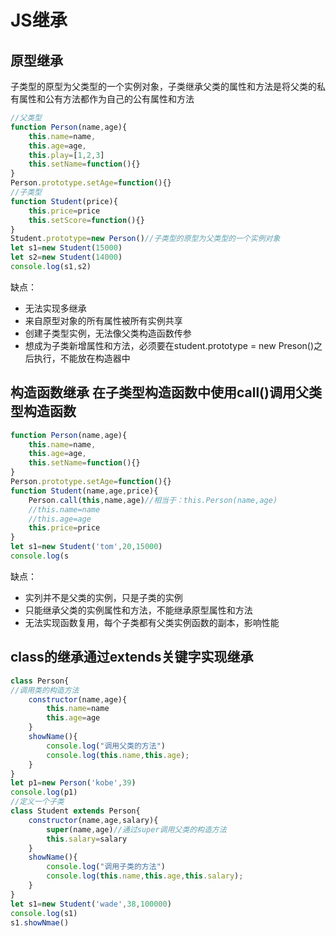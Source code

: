 # JS继承

## 原型继承

子类型的原型为父类型的一个实例对象，子类继承父类的属性和方法是将父类的私有属性和公有方法都作为自己的公有属性和方法

```javascript
//父类型
function Person(name,age){
    this.name=name,
    this.age=age,
    this.play=[1,2,3]
    this.setName=function(){}
}
Person.prototype.setAge=function(){}
//子类型
function Student(price){
    this.price=price
    this.setScore=function(){}
}
Student.prototype=new Person()//子类型的原型为父类型的一个实例对象
let s1=new Student(15000)
let s2=new Student(14000)
console.log(s1,s2)
```

缺点：

* 无法实现多继承
* 来自原型对象的所有属性被所有实例共享
* 创建子类型实例，无法像父类构造函数传参
* 想成为子类新增属性和方法，必须要在student.prototype = new Preson()之后执行，不能放在构造器中

## 构造函数继承 在子类型构造函数中使用call()调用父类型构造函数
```javascript
function Person(name,age){
    this.name=name,
    this.age=age,
    this.setName=function(){}
}
Person.prototype.setAge=function(){}
function Student(name,age,price){
    Person.call(this,name,age)//相当于：this.Person(name,age)
    //this.name=name
    //this.age=age
    this.price=price
}
let s1=new Student('tom',20,15000)
console.log(s
```
缺点：

* 实列并不是父类的实例，只是子类的实例
* 只能继承父类的实例属性和方法，不能继承原型属性和方法
* 无法实现函数复用，每个子类都有父类实例函数的副本，影响性能

## class的继承通过extends关键字实现继承
```javascript
class Person{
//调用类的构造方法
    constructor(name,age){
        this.name=name
        this.age=age
    }
    showName(){
        console.log("调用父类的方法")
        console.log(this.name,this.age);
    }
}
let p1=new Person('kobe',39)
console.log(p1)
//定义一个子类
class Student extends Person{
    constructor(name,age,salary){
        super(name,age)//通过super调用父类的构造方法
        this.salary=salary
    }
    showName(){
        console.log("调用子类的方法")
        console.log(this.name,this.age,this.salary);
    }
}
let s1=new Student('wade',38,100000)
console.log(s1)
s1.showNmae()
```